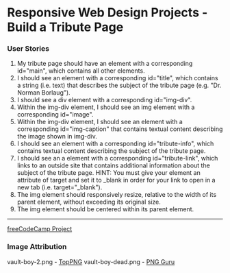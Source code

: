 # Responsive Web Design Projects - Build a Tribute Page

### User Stories

1. My tribute page should have an element with a corresponding id="main", which contains all other elements.
2. I should see an element with a corresponding id="title", which contains a string (i.e. text) that describes the subject of the tribute page (e.g. "Dr. Norman Borlaug").
3. I should see a div element with a corresponding id="img-div".
4. Within the img-div element, I should see an img element with a corresponding id="image".
5. Within the img-div element, I should see an element with a corresponding id="img-caption" that contains textual content describing the image shown in img-div.
6. I should see an element with a corresponding id="tribute-info", which contains textual content describing the subject of the tribute page.
7. I should see an a element with a corresponding id="tribute-link", which links to an outside site that contains additional information about the subject of the tribute page. HINT: You must give your element an attribute of target and set it to _blank in order for your link to open in a new tab (i.e. target="_blank").
8. The img element should responsively resize, relative to the width of its parent element, without exceeding its original size.
9. The img element should be centered within its parent element.

---
[freeCodeCamp Project](https://www.freecodecamp.org/learn/responsive-web-design/responsive-web-design-projects/build-a-tribute-page)

### Image Attribution
vault-boy-2.png - [TopPNG](https://toppng.com/photo/209061/vault-boy-png-fallout-pip-boy-wallpaper-phone)
vault-boy-dead.png - [PNG Guru](https://www.pngguru.com/free-transparent-background-png-clipart-aulio)
